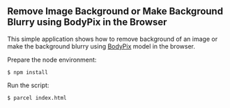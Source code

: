 ## Remove Image Background or Make Background Blurry using BodyPix in the Browser

This simple application shows how to remove background of an image or make the background blurry using [BodyPix](https://github.com/tensorflow/tfjs-models/tree/master/body-pix) model in the browser.

Prepare the node environment:

```
$ npm install
```

Run the script:

```
$ parcel index.html
```
